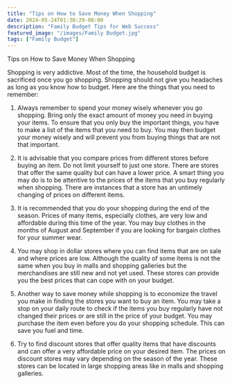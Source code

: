 ```yaml
---
title: "Tips on How to Save Money When Shopping"
date: 2024-05-24T01:30:29-08:00
description: "Family Budget Tips for Web Success"
featured_image: "/images/Family Budget.jpg"
tags: ["Family Budget"]
---
```


Tips on How to Save Money When Shopping

Shopping is very addictive. Most of the time, the household budget is sacrificed once you go shopping. Shopping should not give you headaches as long as you know how to budget. Here are the things that you need to remember:

1.	Always remember to spend your money wisely whenever you go shopping. Bring only the exact amount of money you need in buying your items. To ensure that you only buy the important things, you have to make a list of the items that you need to buy. You may then budget your money wisely and will prevent you from buying things that are not that important.

2.	It is advisable that you compare prices from different stores before buying an item. Do not limit yourself to just one store. There are stores that offer the same quality but can have a lower price. A smart thing you may do is to be attentive to the prices of the items that you buy regularly when shopping. There are instances that a store has an untimely changing of prices on different items. 

3.	It is recommended that you do your shopping during the end of the season. Prices of many items, especially clothes, are very low and affordable during this time of the year. You may buy clothes in the months of August and September if you are looking for bargain clothes for your summer wear. 

4.	You may shop in dollar stores where you can find items that are on sale and where prices are low. Although the quality of some items is not the same when you buy in malls and shopping galleries but the merchandises are still new and not yet used. These stores can provide you the best prices that can cope with on your budget. 

5.	Another way to save money while shopping is to economize the travel you make in finding the stores you want to buy an item. You may take a stop on your daily route to check if the items you buy regularly have not changed their prices or are still in the price of your budget. You may purchase the item even before you do your shopping schedule. This can save you fuel and time.

6. 	Try to find discount stores that offer quality items that have discounts and can offer a very affordable price on your desired item. The prices on discount stores may vary depending on the season of the year. These stores can be located in large shopping areas like in malls and shopping galleries.     


